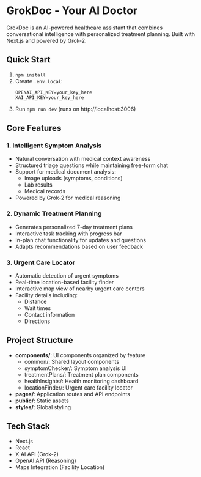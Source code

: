 # GrokDoc - Your AI Doctor

GrokDoc is an AI-powered healthcare assistant that combines conversational intelligence with personalized treatment planning. Built with Next.js and powered by Grok-2.

## Quick Start
1. `npm install`
2. Create `.env.local`:
   ```
   OPENAI_API_KEY=your_key_here
   XAI_API_KEY=your_key_here
   ```
3. Run `npm run dev` (runs on http://localhost:3006)

## Core Features

### 1. Intelligent Symptom Analysis
- Natural conversation with medical context awareness
- Structured triage questions while maintaining free-form chat
- Support for medical document analysis:
  - Image uploads (symptoms, conditions)
  - Lab results
  - Medical records
- Powered by Grok-2 for medical reasoning

### 2. Dynamic Treatment Planning
- Generates personalized 7-day treatment plans
- Interactive task tracking with progress bar
- In-plan chat functionality for updates and questions
- Adapts recommendations based on user feedback

### 3. Urgent Care Locator
- Automatic detection of urgent symptoms
- Real-time location-based facility finder
- Interactive map view of nearby urgent care centers
- Facility details including:
  - Distance
  - Wait times
  - Contact information
  - Directions

## Project Structure
- **components/**: UI components organized by feature
  - common/: Shared layout components
  - symptomChecker/: Symptom analysis UI
  - treatmentPlans/: Treatment plan components
  - healthInsights/: Health monitoring dashboard
  - locationFinder/: Urgent care facility locator
- **pages/**: Application routes and API endpoints
- **public/**: Static assets
- **styles/**: Global styling

## Tech Stack
- Next.js
- React
- X.AI API (Grok-2)
- OpenAI API (Reasoning)
- Maps Integration (Facility Location)
